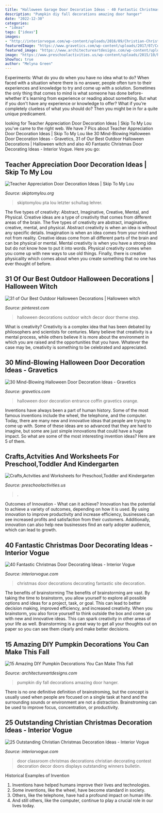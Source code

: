 ```yaml
---
title: "Halloween Garage Door Decoration Ideas - 40 Fantastic Christmas Door Decorating Ideas"
description: "Pumpkin diy fall decorations amazing door hanger"
date: "2022-12-30"
categories:
- "ideas"
tags: ["ideas"]
images:
- "http://interiorvogue.com/wp-content/uploads/2016/09/Christian-Christmas-Classroom-Door-Decorations.jpg"
featuredImage: "https://www.gravetics.com/wp-content/uploads/2017/07/Coffin-Entrance-Halloween-Door.jpg"
featured_image: "https://www.architectureartdesigns.com/wp-content/uploads/2016/10/15-Amazing-DIY-Pumpkin-Decorations-You-Can-Make-This-Fall-10.jpg"
image: "https://www.preschoolactivities.us/wp-content/uploads/2015/10/halloween-door-decoration-idea-3.jpg"
ShowToc: true
author: "Melyna Green"
---
```



Experiments: What do you do when you have no idea what to do?
When faced with a situation where there is no answer, people often turn to their experiences and knowledge to try and come up with a solution. Sometimes the only thing that comes to mind is what someone has done before- whether it's learning from experience or reading about something. But what if you don't have any experience or knowledge to offer? What if you're completely clueless of what you should do? Then you might be in for a quite unique predicament.

	

		
looking for Teacher Appreciation Door Decoration Ideas | Skip To My Lou you've came to the right web. We have 7 Pics about Teacher Appreciation Door Decoration Ideas | Skip To My Lou like 30 Mind-Blowing Halloween Door Decoration Ideas - Gravetics, 31 of Our Best Outdoor Halloween Decorations | Halloween witch and also 40 Fantastic Christmas Door Decorating Ideas - Interior Vogue. Here you go:
		
    
## Teacher Appreciation Door Decoration Ideas | Skip To My Lou

<img loading=lazy src="https://www.skiptomylou.org/wp-content/uploads/2010/04/TeacherDoor-superstar-1.jpg" onerror="this.onerror=null;this.src='https://tse1.mm.bing.net/th?id=OIP.cYkg-tU2Kjc2ahS02dihHwAAAA&amp;pid=15.1';" alt="Teacher Appreciation Door Decoration Ideas | Skip To My Lou">

_Source: skiptomylou.org_

>skiptomylou pta lou letzter schultag lehrer. 

	

The five types of creativity: Abstract, Imaginative, Creative, Mental, and Physical.
Creative ideas are a type of creativity that comes from different areas of the brain. The five types of creativity are abstract, imaginative, creative, mental, and physical. Abstract creativity is when an idea is without any specific details. Imagination is when an idea comes from your mind and not from reality. Creative ideas come from all different parts of the brain and can be physical or mental. Mental creativity is when you have a strong idea but do not know how to put it into words. Physical creativity comes when you come up with new ways to use old things. Finally, there is creative physicality which comes about when you create something that no one has ever thought of before.

    
## 31 Of Our Best Outdoor Halloween Decorations | Halloween Witch

<img loading=lazy src="https://i.pinimg.com/736x/ce/0d/ea/ce0dea00fe3d85a5abeb69c70b3f6b6f.jpg" onerror="this.onerror=null;this.src='https://tse3.mm.bing.net/th?id=OIP.lNrUl8kJYY-U2BqyW7cQ9QHaLH&amp;pid=15.1';" alt="31 of Our Best Outdoor Halloween Decorations | Halloween witch">

_Source: pinterest.com_

>halloween decorations outdoor witch decor door theme step. 

	

What is creativity?
Creativity is a complex idea that has been debated by philosophers and scientists for centuries. Many believe that creativity is a mental process, while others believe it is more about the environment in which you are raised and the opportunities that you have. Whatever the case may be, creativity is something to be celebrated and appreciated.

    
## 30 Mind-Blowing Halloween Door Decoration Ideas - Gravetics

<img loading=lazy src="https://www.gravetics.com/wp-content/uploads/2017/07/Coffin-Entrance-Halloween-Door.jpg" onerror="this.onerror=null;this.src='https://tse1.mm.bing.net/th?id=OIP.Q-rrHyLsiNAn_NSHEVhoyQHaNL&amp;pid=15.1';" alt="30 Mind-Blowing Halloween Door Decoration Ideas - Gravetics">

_Source: gravetics.com_

>halloween door decoration entrance coffin gravetics orange. 

	

Inventions have always been a part of human history. Some of the most famous inventions include the wheel, the telephone, and the computer. Today, there are many new and innovative ideas that people are trying to come up with. Some of these ideas are so advanced that they are hard to imagine, but some are just simple innovations that could have a huge impact. So what are some of the most interesting invention ideas? Here are 5 of them.

    
## Crafts,Actvities And Worksheets For Preschool,Toddler And Kindergarten

<img loading=lazy src="https://www.preschoolactivities.us/wp-content/uploads/2015/10/halloween-door-decoration-idea-3.jpg" onerror="this.onerror=null;this.src='https://tse4.mm.bing.net/th?id=OIP.u7OZQGkS4ZK4LxXmHUU_AwAAAA&amp;pid=15.1';" alt="Crafts,Actvities and Worksheets for Preschool,Toddler and Kindergarten">

_Source: preschoolactivities.us_

>. 

	

Outcomes of Innovation - What can it achieve?
Innovation has the potential to achieve a variety of outcomes, depending on how it is used. By using innovation to improve productivity and increase efficiency, businesses can see increased profits and satisfaction from their customers. Additionally, innovation can also help new businesses find an early adopter audience, which can lead to growth.

    
## 40 Fantastic Christmas Door Decorating Ideas - Interior Vogue

<img loading=lazy src="http://interiorvogue.com/wp-content/uploads/2016/10/Pinterest-Christmas-Door-Decorations.jpg" onerror="this.onerror=null;this.src='https://tse4.mm.bing.net/th?id=OIP.feOYlg6suFppGfVpfijPWwHaJ7&amp;pid=15.1';" alt="40 Fantastic Christmas Door Decorating Ideas - Interior Vogue">

_Source: interiorvogue.com_

>christmas door decorations decorating fantastic site decoration. 

	

The benefits of brainstorming
The benefits of brainstorming are vast. By taking the time to brainstorm, you allow yourself to explore all possible options and ideas for a project, task, or goal. This can lead to better decision making, improved efficiency, and increased creativity.
When you brainstorm, you also force yourself to think outside the box and come up with new and innovative ideas. This can spark creativity in other areas of your life as well. Brainstorming is a great way to get all your thoughts out on paper so you can see them clearly and make better decisions.

    
## 15 Amazing DIY Pumpkin Decorations You Can Make This Fall

<img loading=lazy src="https://www.architectureartdesigns.com/wp-content/uploads/2016/10/15-Amazing-DIY-Pumpkin-Decorations-You-Can-Make-This-Fall-10.jpg" onerror="this.onerror=null;this.src='https://tse3.mm.bing.net/th?id=OIP.Fnx2V2tkVR1wo3hTCc1OagHaMj&amp;pid=15.1';" alt="15 Amazing DIY Pumpkin Decorations You Can Make This Fall">

_Source: architectureartdesigns.com_

>pumpkin diy fall decorations amazing door hanger. 

	

There is no one definitive definition of brainstroming, but the concept is usually used when people are focused on a single task at hand and the surrounding sounds or environment are not a distraction. Brainstroming can be used to improve focus, concentration, or productivity.

    
## 25 Outstanding Christian Christmas Decoration Ideas - Interior Vogue

<img loading=lazy src="http://interiorvogue.com/wp-content/uploads/2016/09/Christian-Christmas-Classroom-Door-Decorations.jpg" onerror="this.onerror=null;this.src='https://tse3.mm.bing.net/th?id=OIP.wRPSqrKeXL5ZjWoOG-jhigHaJ6&amp;pid=15.1';" alt="25 Outstanding Christian Christmas Decoration Ideas - Interior Vogue">

_Source: interiorvogue.com_

>door classroom christmas decorations christian decorating contest decoration decor doors displays outstanding winners bulletin. 

	

Historical Examples of Invention
1. Inventions have helped humans improve their lives and technologies. 
2. Some inventions, like the wheel, have become standard in society. 
3. Others, like the telephone, have had a profound impact on human life. 
4. And still others, like the computer, continue to play a crucial role in our lives today.

